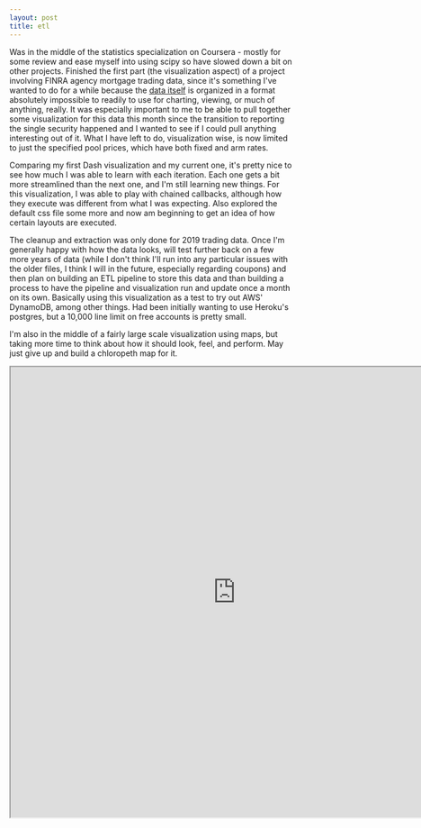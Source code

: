 ```yaml
---
layout: post
title: etl
---
```


Was in the middle of the statistics specialization on Coursera - mostly for some review and ease myself into using scipy so have slowed down a bit on other projects. Finished the first part (the visualization aspect) of a project involving FINRA agency mortgage trading data, since it's something I've wanted to do for a while because the <a href="http://tps.finra.org/idc-index.html">data itself</a> is organized in a format absolutely impossible to readily to use for charting, viewing, or much of anything, really. It was especially important to me to be able to pull together some visualization for this data this month since the transition to reporting the single security happened and I wanted to see if I could pull anything interesting out of it. What I have left to do, visualization wise, is now limited to just the specified pool prices, which have both fixed and arm rates.

Comparing my first Dash visualization and my current one, it's pretty nice to see how much I was able to learn with each iteration. Each one gets a bit more streamlined than the next one, and I'm still learning new things. For this visualization, I was able to play with chained callbacks, although how they execute was different from what I was expecting. Also explored the default css file some more and now am beginning to get an idea of how certain layouts are executed.

The cleanup and extraction was only done for 2019 trading data. Once I'm generally happy with how the data looks, will test further back on a few more years of data (while I don't think I'll run into any particular issues with the older files, I think I will in the future, especially regarding coupons) and then plan on building an ETL pipeline to store this data and than building a process to have the pipeline and visualization run and update once a month on its own. Basically using this visualization as a test to try out AWS' DynamoDB, among other things. Had been initially wanting to use Heroku's postgres, but a 10,000 line limit on free accounts is pretty small. 

I'm also in the middle of a fairly large scale visualization using maps, but taking more time to think about how it should look, feel, and perform. May just give up and build a chloropeth map for it.

<iframe src="https://minsun-agencytrading.herokuapp.com/" allowfullscreen="allowfullscreen" width="800" height="800"></iframe>